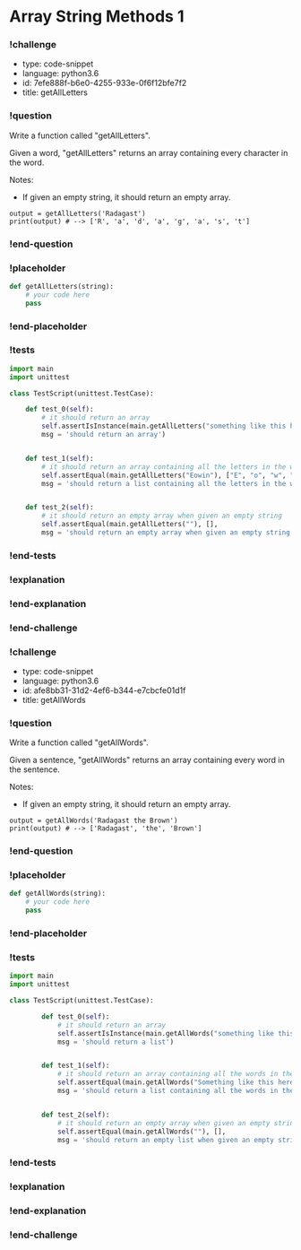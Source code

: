 # Array String Methods 1

### !challenge

* type: code-snippet
* language: python3.6
* id: 7efe888f-b6e0-4255-933e-0f6f12bfe7f2
* title: getAllLetters

### !question

Write a function called "getAllLetters".

Given a word, "getAllLetters" returns an array containing every character in the word.

Notes:
* If given an empty string, it should return an empty array.

```
output = getAllLetters('Radagast')
print(output) # --> ['R', 'a', 'd', 'a', 'g', 'a', 's', 't']
```

### !end-question

### !placeholder

```python
def getAllLetters(string):
    # your code here
    pass


```

### !end-placeholder

### !tests

```python
import main
import unittest

class TestScript(unittest.TestCase):

    def test_0(self):
        # it should return an array
        self.assertIsInstance(main.getAllLetters("something like this here"), list,
        msg = 'should return an array')


    def test_1(self):
        # it should return an array containing all the letters in the word
        self.assertEqual(main.getAllLetters("Eowin"), ["E", "o", "w", "i", "n"],
        msg = 'should return a list containing all the letters in the word')


    def test_2(self):
        # it should return an empty array when given an empty string
        self.assertEqual(main.getAllLetters(""), [],
        msg = 'should return an empty array when given an empty string')


```

### !end-tests

### !explanation

### !end-explanation

### !end-challenge

### !challenge

* type: code-snippet
* language: python3.6
* id: afe8bb31-31d2-4ef6-b344-e7cbcfe01d1f
* title: getAllWords

### !question

Write a function called "getAllWords".

Given a sentence, "getAllWords" returns an array containing every word in the sentence.

Notes:
* If given an empty string, it should return an empty array.

```
output = getAllWords('Radagast the Brown')
print(output) # --> ['Radagast', 'the', 'Brown']
```

### !end-question

### !placeholder

```python
def getAllWords(string):
    # your code here
    pass


```

### !end-placeholder

### !tests

```python
import main
import unittest

class TestScript(unittest.TestCase):

        def test_0(self):
            # it should return an array
            self.assertIsInstance(main.getAllWords("something like this here"), list,
            msg = 'should return a list')


        def test_1(self):
            # it should return an array containing all the words in the sentence
            self.assertEqual(main.getAllWords("Something like this here"), ["Something", "like", "this", "here"],
            msg = 'should return a list containing all the words in the sentence')


        def test_2(self):
            # it should return an empty array when given an empty string
            self.assertEqual(main.getAllWords(""), [],
            msg = 'should return an empty list when given an empty string')


```

### !end-tests

### !explanation

### !end-explanation

### !end-challenge
